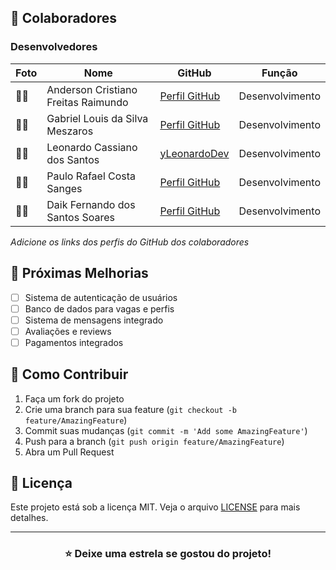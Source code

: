 
## 👥 Colaboradores

### Desenvolvedores

| Foto | Nome | GitHub | Função |
|------|------|--------|--------|
| 👨‍💻 | Anderson Cristiano Freitas Raimundo | [Perfil GitHub]() | Desenvolvimento |
| 👨‍💻 | Gabriel Louis da Silva Meszaros | [Perfil GitHub]() | Desenvolvimento |
| 👨‍💻 | Leonardo Cassiano dos Santos | [yLeonardoDev](https://github.com/yLeonardoDev) | Desenvolvimento |
| 👨‍💻 | Paulo Rafael Costa Sanges | [Perfil GitHub]() | Desenvolvimento |
| 👨‍💻 | Daik Fernando dos Santos Soares | [Perfil GitHub]() | Desenvolvimento |

*Adicione os links dos perfis do GitHub dos colaboradores*

## 🎯 Próximas Melhorias

- [ ] Sistema de autenticação de usuários
- [ ] Banco de dados para vagas e perfis
- [ ] Sistema de mensagens integrado
- [ ] Avaliações e reviews
- [ ] Pagamentos integrados

## 🤝 Como Contribuir

1. Faça um fork do projeto
2. Crie uma branch para sua feature (`git checkout -b feature/AmazingFeature`)
3. Commit suas mudanças (`git commit -m 'Add some AmazingFeature'`)
4. Push para a branch (`git push origin feature/AmazingFeature`)
5. Abra um Pull Request

## 📄 Licença

Este projeto está sob a licença MIT. Veja o arquivo [LICENSE](LICENSE) para mais detalhes.

---

<div align="center">
  
### ⭐️ Deixe uma estrela se gostou do projeto!


</div>